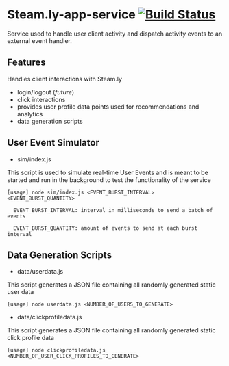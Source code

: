 # Steam.ly-app-service [![Build Status](https://travis-ci.org/teammux/steam.ly-app-service.svg?branch=develop)](https://travis-ci.org/teammux/steam.ly-app-service)
Service used to handle user client activity and dispatch activity events to an external event handler.

## Features
Handles client interactions with Steam.ly
- login/logout (*future*)
- click interactions
- provides user profile data points used for recommendations and analytics
- data generation scripts

## User Event Simulator
- sim/index.js

This script is used to simulate real-time User Events and is meant to be started and run in the background to test the functionality of the service
```
[usage] node sim/index.js <EVENT_BURST_INTERVAL> <EVENT_BURST_QUANTITY>

  EVENT_BURST_INTERVAL: interval in milliseconds to send a batch of events

  EVENT_BURST_QUANTITY: amount of events to send at each burst interval
```

## Data Generation Scripts
- data/userdata.js

This script generates a JSON file containing all randomly generated static user data
```
[usage] node userdata.js <NUMBER_OF_USERS_TO_GENERATE>
```

- data/clickprofiledata.js

This script generates a JSON file containing all randomly generated static click profile data
```
[usage] node clickprofiledata.js <NUMBER_OF_USER_CLICK_PROFILES_TO_GENERATE>
```
